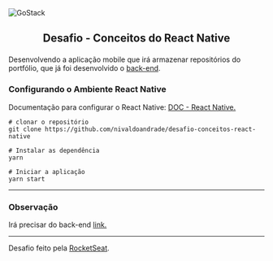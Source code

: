 <img alt="GoStack" src="https://camo.githubusercontent.com/d25397e9df01fe7882dcc1cbc96bdf052ffd7d0c/68747470733a2f2f73746f726167652e676f6f676c65617069732e636f6d2f676f6c64656e2d77696e642f626f6f7463616d702d676f737461636b2f6865616465722d6465736166696f732e706e67" style="max-width:100%">

## <p style="margin-top: 16px" align="center">**Desafio - Conceitos do React Native**</p>

Desenvolvendo a aplicação mobile que irá armazenar repositórios do portfólio, que já foi desenvolvido o [back-end](https://github.com/nivaldoandrade/desafio-conceitos-nodejs).

### Configurando o Ambiente React Native
Documentação para configurar o React Native: [DOC - React Native.](https://react-native.rocketseat.dev/)

```
# clonar o repositório
git clone https://github.com/nivaldoandrade/desafio-conceitos-react-native

# Instalar as dependência
yarn

# Iniciar a aplicação
yarn start 

````
---
### Observação

Irá precisar do back-end [link.](https://github.com/nivaldoandrade/desafio-conceitos-nodejs)

____
Desafio feito pela [RocketSeat](https://rocketseat.com.br/).

